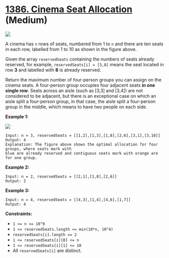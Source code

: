 # [1386. Cinema Seat Allocation][link] (Medium)

[link]: https://leetcode.com/problems/cinema-seat-allocation/

![](https://assets.leetcode.com/uploads/2020/02/14/cinema_seats_1.png)

A cinema has `n` rows of seats, numbered from 1 to `n` and there are ten seats in each row, labelled
from 1 to 10 as shown in the figure above.

Given the array `reservedSeats` containing the numbers of seats already reserved, for example,
`reservedSeats[i] = [3,8]` means the seat located in row **3** and labelled with **8** is already
reserved.

Return the maximum number of four-person groups you can assign on the cinema seats. A four-person
group occupies four adjacent seats **in one single row**. Seats across an aisle (such as \[3,3\] and
\[3,4\]) are not considered to be adjacent, but there is an exceptional case on which an aisle split
a four-person group, in that case, the aisle split a four-person group in the middle, which means to
have two people on each side.

**Example 1:**

![](https://assets.leetcode.com/uploads/2020/02/14/cinema_seats_3.png)

```
Input: n = 3, reservedSeats = [[1,2],[1,3],[1,8],[2,6],[3,1],[3,10]]
Output: 4
Explanation: The figure above shows the optimal allocation for four groups, where seats mark with
blue are already reserved and contiguous seats mark with orange are for one group.
```

**Example 2:**

```
Input: n = 2, reservedSeats = [[2,1],[1,8],[2,6]]
Output: 2
```

**Example 3:**

```
Input: n = 4, reservedSeats = [[4,3],[1,4],[4,6],[1,7]]
Output: 4
```

**Constraints:**

- `1 <= n <= 10^9`
- `1 <= reservedSeats.length <= min(10*n, 10^4)`
- `reservedSeats[i].length == 2`
- `1 <= reservedSeats[i][0] <= n`
- `1 <= reservedSeats[i][1] <= 10`
- All `reservedSeats[i]` are distinct.
